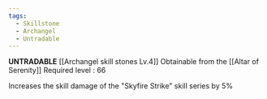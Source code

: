 ```yaml
---
tags:
  - Skillstone
  - Archangel
  - Untradable
---
```

**UNTRADABLE**
[[Archangel skill stones Lv.4]]
Obtainable from the [[Altar of Serenity]]
Required level : 66

Increases the skill damage of the "Skyfire Strike" skill series by 5%